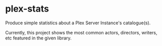 # plex-stats

Produce simple statistics about a Plex Server Instance's catalogue(s).

Currently, this project shows the most common actors, directors, writers, etc featured in the given library.